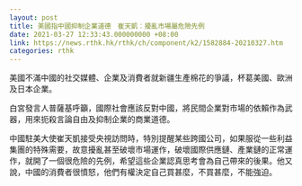 ```yaml
---
layout: post
title: 美國指中國抑制企業道德　崔天凱︰擾亂市場屬危險先例
date: 2021-03-27 12:33:43.000000000 +08:00
link: https://news.rthk.hk/rthk/ch/component/k2/1582884-20210327.htm
categories: rthk
---
```


美國不滿中國的社交媒體、企業及消費者就新疆生產棉花的爭議，杯葛美國、歐洲及日本企業。

白宮發言人普薩基呼籲，國際社會應該反對中國，將民間企業對市場的依賴作為武器，用來扼殺言論自由及抑制企業的商業道德。

中國駐美大使崔天凱接受央視訪問時，特別提醒某些跨國公司，如果服從一些利益集團的特殊需要，故意擾亂甚至破壞市場運作，破壞國際供應鏈、產業鏈的正常運作，就開了一個很危險的先例，希望這些企業認真思考會為自己帶來的後果。他又說，中國的消費者很憤怒，他們有權決定自己買甚麼，不買甚麼，不能強迫。
